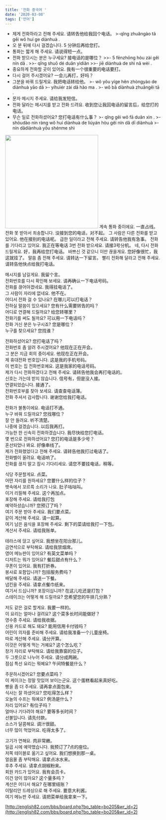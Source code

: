 ```yaml
---
title: '전화 중국어 '
date: '2020-03-08'
tags: ['언어']
---
```


- 제게 전화하라고 전해 주세요. 请转告他给我回个电话。
	    >-qǐng zhuǎngào tā gěi wǒ huí ge diànhuà .
- 오 분 뒤에 다시 걸겠습니다. 5 分钟后再给您打。
- 통화는 짧게 해 주세요. 请说得短一点。
- 전화 받으시는 분은 누구세요? 接电话的是哪位？
		>>- 5 fēnzhōng hòu zài gěi nín dǎ .
		>>- qǐng shuō dé duǎn yìdiǎn 
		>>- jiē diànhuà de shì nǎ wèi .
- 중요하게 전화할 곳이 있어요. 我有一个很重要的电话要打。
- 다시 걸어 주시겠어요? 一会儿再打，好吗？
- 그분을 바꿔 드릴게요. 我把电话转给他。
		>- wǒ yǒu yíge hěn zhòngyào de diànhuà yāo dǎ 
		>- yíhuìér zài dǎ hǎo ma .
		>- wǒ bǎ diànhuà zhuǎngěi tā .
- 문자 메시지 주세요. 请给我发短信。
- 전화 달라는 메시지를 받고 전화 드려요. 收到您让我回电话的留言后，给您打的电话。
- 무슨 일로 전화하셨어요? 您打电话有什么事？
		>- qǐng gěi wǒ fā duǎn xìn . 
		>- shōudào nín ràng wǒ huí diànhuà de liúyán hòu gěi nín dǎ dī diànhuà 
		>- nín dǎdiànhuà yǒu shénme shì



<img src=" https://storage.googleapis.com/artlab-public.appspot.com/share/GCCEKI7XQRAT.png" width="300" height="300">
계속 통화 중이에요. 一直占线。  
전화 못 받아서 죄송합니다. 没接到您的电话，对不起。  
그 사람은 다른 전화를 받고 있어요. 他在接别的电话呢。  
급한 일이라고 전해 주세요. 请转告他我有急事。  
전화를 기다리고 있어요. 我正在等电话  
3번 전화 받으세요. 请接3号分机。  
네, 다시 전화 드릴게요. 好，我再给您打电话。  
바쁘신 것 같으니 이만 끊을게요. 您好像很忙，我这就挂了。  
말씀 좀 전해 주세요. 请转达一下留言。  
빨리 전화해 달라고 전해 주세요. 请转告他快点给我打电话。  
  
  
메시지를 남길게요. 我留个言。  
전화번호를 다시 확인해 보세요. 请再确认一下电话号码。  
전화를 끊어야겠네요. 我得挂电话了。  
그 사람이 자리에 없네요. 他不在。  
어디서 전화 걸 수 있나요? 在哪儿可以打电话？  
전하실 말씀이 있으세요? 您有什么需要转告的吗？  
어디로 연결해 드릴까요? 给您转哪里？  
전화기를 써도 될까요? 可以用一下电话吗？  
전화 거신 분은 누구시죠? 您是哪位？  
누구를 찾으세요? 您找谁？  
  
전화하셨어요? 您打电话了吗？  
전화번호 좀 알려 주시겠어요? 他现在正在开会。  
그 분은 지금 회의 중이세요. 他现在正在开会。  
제 휴대전화 번호입니다. 这是我的手机号码。  
이 번호는 집 전화번호예요. 这是我家的电话号码。  
제가 다시 전화하겠다고 전해 주세요. 请转告他我会再打电话的。  
신호는 가는데 받지 않습니다. 信号有，但是没人接。  
연결되었습니다. 接通了。  
전화번호부를 찾아 보세요. 请查查电话簿。  
전화 주셔서 감사합니다. 谢谢您给我打电话。  
  
  
전화가 불통이에요. 电话打不通。  
누구 바꿔 드릴까요? 您找哪位？  
잘 안 들려요. 听不清楚。  
나중에 걸겠습니다. 以后我再打。  
가능한 한 신속히 전화하겠습니다. 我尽快给您打电话。  
몇 번으로 전화하셨어요? 您打的电话是多少号？  
혼선되었나 봐요. 好像串线了。  
제가 전화했었다고 전해 주세요. 请转告他我打过电话了。  
전화벨이 울려요. 电话响了。  
전화를 끊지 말고 잠시 기다리세요. 请您不要挂电话，稍等。



식당
주문할게요. 点菜。  
어떤 자리를 원하세요? 您要什么样的位子？  
뱃속에서 꼬르륵 소리가 나요. 肚子咕咕叫。  
이거 리필해 주세요. 这个再加点。  
포장해 주세요. 请给我打包  
예약하셨습니까? 您预订了吗？  
여기 주문 받아 주세요. 我们要点菜。  
같이 계산해 주세요. 请一起算。  
여기 남은 음식을 포장해 주세요. 剩下的菜请给我打一下包。  
계산서 주세요. 请给我账单。  
  
테라스에 앉고 싶어요. 我想坐在阳台那儿。  
금연석으로 부탁해요. 请给我禁烟席。  
영어 메뉴판이 있어요? 有英文菜单吗？  
디저트는 뭐가 있어요? 餐后甜点有什么？  
쿠폰이 있어요. 我有打折券。  
봉사료 포함입니까? 包括服务费吗？  
배달해 주세요. 请送一下餐。  
냅킨을 주세요. 请拿点餐巾纸来。  
여기서 드십니까? 포장이십니까? 在这儿吃还是打包？  
스테이크는 어떻게 해 드릴까요? 您希望您的牛排几分熟？  
  
  
저도 같은 걸로 할게요. 我要一样的。  
이 요리는 얼마나 걸려요? 这个菜多长时间能做好？  
영수증 주세요. 请给我收据。  
신용 카드로 해도 돼요? 能用信用卡付钱吗？  
어린이 의자를 준비해 주세요. 请给我准备一个儿童座椅。  
따로 계산해 주세요. 请分开算。  
이것은 어떻게 먹는 거예요? 这个怎么吃？  
창가 자리로 부탁해요. 请给我靠窗的位子。  
두 그릇으로 나누어 주세요. 请分成两碗。  
점심 특선 요리는 뭐예요? 午间特餐是什么？  
  
주문하시겠어요? 您要点菜吗？  
이 케이크는 정말 맛있어 보이는군요. 这个蛋糕看起来真好吃。  
빵을 좀 더 주세요. 请再拿点面包来。  
식사는 잘 하셨어요? 您吃得怎么样？  
오늘의 수프는 뭐예요? 例汤是什么？  
자리 있어요? 有位子吗？  
얼마나 기다려야 해요? 要等多长时间？  
선불입니다. 请先付款。  
소스가 달콤해요. 调汁很甜。  
너무 많이 먹었어요. 吃得太多了。  
  
  
고기가 연해요. 肉非常嫩。  
일곱 시에 예약했습니다. 我预订了7点的座位。  
저쪽 테이블로 옮기고 싶어요. 我们想换到那一桌。  
얼음물 좀 부탁해요. 请拿点冰水来。  
후추 주세요. 请拿点胡椒粉来。  
회원 카드가 있어요. 我有会员卡。  
이건 양이 많아요? 这个量多吗？  
계산은 어디서 해요? 在哪里结账？  
이탈리안 드레싱으로 해 주세요. 要意大利酱。  
여기 메뉴판 주세요. 请把菜单给我拿来一下。

[http://english82.com/bbs/board.php?bo_table=bo205&wr_id=2](http://english82.com/bbs/board.php?bo_table=bo205&wr_id=2)
<!--stackedit_data:
eyJoaXN0b3J5IjpbMTkzNDc2ODQ4Miw1OTg3MTk4MzIsLTE1MD
Y2OTY3NjIsMTM3Mjg0Mzc3OCwyNDMwODMxMDUsLTEwNDQ0OTE5
OCwtMTU3NjkzOTg4XX0=
-->